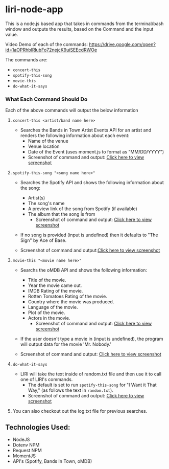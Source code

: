 # liri-node-app

This is a node.js based app that takes in commands from the terminal/bash window and outputs the results, based on the Command and the input value.

Video Demo of each of the commands: https://drive.google.com/open?id=1aOPRhblRlubFo72nejcK9uiSEEcdRWOe

The commands are:
   * `concert-this`
   * `spotify-this-song`
   * `movie-this`
   * `do-what-it-says`

### What Each Command Should Do

Each of the above commands will output the below information

1. `concert-this <artist/band name here>`

   * Searches the Bands in Town Artist Events API for an artist and renders the following information about each event:
      * Name of the venue
      * Venue location
      * Date of the Event (uses moment.js to format as "MM/DD/YYYY")  
       * Screenshot of command and output:  [Click here to view screenshot](screenshots/concertThis_screenshot.png)

2. `spotify-this-song "<song name here>"`

   * Searches the Spotify API and shows the following information about the song:
      * Artist(s)
      * The song's name
      * A preview link of the song from Spotify (if available)
      * The album that the song is from
        * Screenshot of command and output: [Click here to view screenshot](screenshots/spotifyThisSong_screenshot.png)

   * If no song is provided (input is undefined) then it defaults to "The Sign" by Ace of Base.
    * Screenshot of command and output:[Click here to view screenshot](screenshots/spotifyThisSong_blank.png)

3. `movie-this "<movie name here>"`

   * Searchs the oMDB API and shows the following information:
      * Title of the movie.
      * Year the movie came out.
      * IMDB Rating of the movie.
      * Rotten Tomatoes Rating of the movie.
      * Country where the movie was produced.
      * Language of the movie.
      * Plot of the movie.
      * Actors in the movie.
        * Screenshot of command and output: [Click here to view screenshot](screenshots/movieThis_screenshot.png) 
  
   * If the user doesn't type a movie in (input is undefined), the program will output data for the movie 'Mr. Nobody.'
    * Screenshot of command and output: [Click here to view screenshot](screenshots/movieThis_blank_screenshot.png)

4. `do-what-it-says`

   * LIRI will take the text inside of random.txt file and then use it to call one of LIRI's commands.
     * The default is set to run `spotify-this-song` for "I Want it That Way," (as follows the text in `random.txt`).
     * Screenshot of command and output: [Click here to view screenshot](screenshots/doWhatItSays_screenshot.png)

5. You can also checkout out the log.txt file for previous searches.

## Technologies Used:
- NodeJS
- Dotenv NPM
- Request NPM
- MomentJS
- API's (Spotify, Bands In Town, oMDB)


